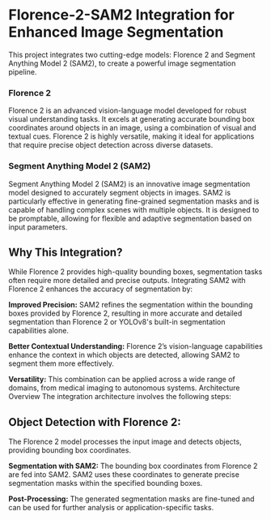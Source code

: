# Florence-2-SAM2 Integration for Enhanced Image Segmentation

This project integrates two cutting-edge models: Florence 2 and Segment Anything Model 2 (SAM2), to create a powerful image segmentation pipeline.

### Florence 2
Florence 2 is an advanced vision-language model developed for robust visual understanding tasks. It excels at generating accurate bounding box coordinates around objects in an image, using a combination of visual and textual cues. Florence 2 is highly versatile, making it ideal for applications that require precise object detection across diverse datasets.

### Segment Anything Model 2 (SAM2)
Segment Anything Model 2 (SAM2) is an innovative image segmentation model designed to accurately segment objects in images. SAM2 is particularly effective in generating fine-grained segmentation masks and is capable of handling complex scenes with multiple objects. It is designed to be promptable, allowing for flexible and adaptive segmentation based on input parameters.

## Why This Integration?
While Florence 2 provides high-quality bounding boxes, segmentation tasks often require more detailed and precise outputs. Integrating SAM2 with Florence 2 enhances the accuracy of segmentation by:

**Improved Precision:** SAM2 refines the segmentation within the bounding boxes provided by Florence 2, resulting in more accurate and detailed segmentation than Florence 2 or YOLOv8's built-in segmentation capabilities alone.

**Better Contextual Understanding:** Florence 2’s vision-language capabilities enhance the context in which objects are detected, allowing SAM2 to segment them more effectively.

**Versatility:** This combination can be applied across a wide range of domains, from medical imaging to autonomous systems.
Architecture Overview
The integration architecture involves the following steps:

## Object Detection with Florence 2:

The Florence 2 model processes the input image and detects objects, providing bounding box coordinates.

**Segmentation with SAM2:** The bounding box coordinates from Florence 2 are fed into SAM2.
SAM2 uses these coordinates to generate precise segmentation masks within the specified bounding boxes.

**Post-Processing:** The generated segmentation masks are fine-tuned and can be used for further analysis or application-specific tasks.
